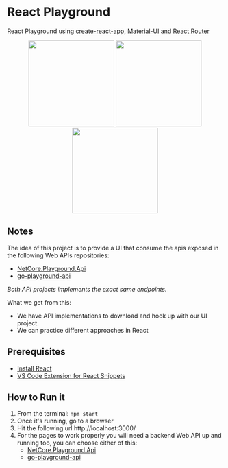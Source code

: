 # React Playground
React Playground using [create-react-app](https://github.com/facebook/create-react-app), [Material-UI](https://material-ui.com/) and [React Router](https://reacttraining.com/react-router/)

<p align="center">
  <img height="200" src="https://upload.wikimedia.org/wikipedia/commons/thumb/4/47/React.svg/800px-React.svg.png">
  <img height="200" src="https://material-ui.com/static/logo.png">
  <img height="200" src="https://seeklogo.com/images/R/react-router-logo-AB5BFB638F-seeklogo.com.png">
</p>

## Notes
The idea of this project is to provide a UI that consume the apis exposed in the following Web APIs repositories:
- [NetCore.Playground.Api](https://github.com/joacod/NetCore.Playground.Api)
- [go-playground-api](https://github.com/joacod/go-playground-api)

*Both API projects implements the exact same endpoints.*

What we get from this:
- We have API implementations to download and hook up with our UI project.
- We can practice different approaches in React

## Prerequisites
- [Install React](https://reactjs.org/)
- [VS Code Extension for React Snippets](https://marketplace.visualstudio.com/items?itemName=xabikos.ReactSnippets)

## How to Run it
1. From the terminal: `npm start`
2. Once it's running, go to a browser
3. Hit the following url http://localhost:3000/
4. For the pages to work properly you will need a backend Web API up and running too, you can choose either of this:
    - [NetCore.Playground.Api](https://github.com/joacod/NetCore.Playground.Api)
    - [go-playground-api](https://github.com/joacod/go-playground-api)
